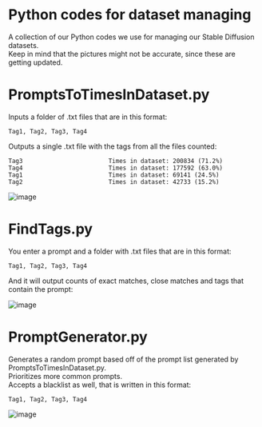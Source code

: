 # Python codes for dataset managing
A collection of our Python codes we use for managing our Stable Diffusion datasets.<br>
Keep in mind that the pictures might not be accurate, since these are getting updated.
# PromptsToTimesInDataset.py
Inputs a folder of .txt files that are in this format:
```
Tag1, Tag2, Tag3, Tag4
```
Outputs a single .txt file with the tags from all the files counted:
```
Tag3                        Times in dataset: 200834 (71.2%)
Tag4                        Times in dataset: 177592 (63.0%)
Tag1                        Times in dataset: 69141 (24.5%)
Tag2                        Times in dataset: 42733 (15.2%)
```

![image](https://github.com/Myne-Factory/Python-codes-for-dataset-managing/assets/48849652/3d44ccf1-b3bd-461f-853c-ad285e02c5b7)

# FindTags.py
You enter a prompt and a folder with .txt files that are in this format:
```
Tag1, Tag2, Tag3, Tag4
```
And it will output counts of exact matches, close matches and tags that contain the prompt:

![image](https://github.com/Myne-Factory/Python-codes-for-dataset-managing/assets/48849652/84258fdb-0803-4acc-a246-6d5b6463e5a8)

# PromptGenerator.py
Generates a random prompt based off of the prompt list generated by PromptsToTimesInDataset.py.<br>
Prioritizes more common prompts.<br>
Accepts a blacklist as well, that is written in this format:
```
Tag1, Tag2, Tag3, Tag4
```
![image](https://github.com/Myne-Factory/Python-codes-for-dataset-managing/assets/48849652/f196cc64-53d0-473e-98b7-3c4351e9b781)
